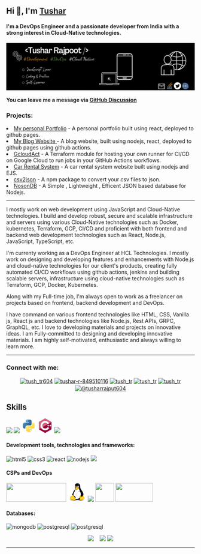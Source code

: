 <h2 align="left">Hi 👋, I'm <a href="https://tush-tr.github.io/">Tushar</a></h2>


<h4>I'm a DevOps Engineer and a passionate developer from India with a strong interest in Cloud-Native technologies.</h4>

<img src="/res/MicrosoftTeams-image%20(12).png" />

<b>You can leave me a message via <a href="https://github.com/tush-tr/tush-tr/discussions/categories/guest-book"> GitHub Discussion</a></b>

### Projects:
<li><a href="https://tush-tr.github.io/">My personal Portfolio</a> - A personal portfolio built using react, deployed to github pages.
<li><a href="https://tush-tr.github.io/blogs/">My Blog Website </a>- A blog website, built using nodejs, react, deployed to github pages using github actions.
<li><a href="https://github.com/tush-tr/gcloudact">GcloudAct</a> - A Terraform module for hosting your own runner for CI/CD on Google Cloud to run jobs in your GitHub Actions workflows.
<li><a href="https://github.com/tush-tr/car-rental-system">Car Rental System</a> - A car rental system website built using nodejs and EJS.
<li><a href="https://www.npmjs.com/package/@tush-tr/csv2json">csv2json</a> - A npm package to convert your csv files to json.
<li><a href="https://www.npmjs.com/package/@tush-tr/nosondb">NosonDB</a> - A Simple , Lightweight , Efficent JSON based database for Nodejs.

 
<hr>
<!-- Information -->
<p>
I mostly work on web development using JavaScript and Cloud-Native technologies. I build and develop robust, secure and scalable infrastructure and servers using various Cloud-Native technologies such as Docker, kubernetes, Terraform, GCP, CI/CD and proficient with both frontend and backend web development technologies such as React, Node.js, JavaScript, TypeScript, etc.</p>

<p>
 I'm currenty working as a DevOps Engineer at HCL Technologies. I mostly work on designing and developing features and enhancements with Node.js and cloud-native technologies for our client's products,
creating fully automated CI/CD workflows using github actions, jenkins
and building scalable servers, infrastructure using cloud-native technologies such as Terraform, GCP, Docker, Kubernetes.
</p>

<p>
 Along with my Full-time job, I'm always open to work as a freelancer on projects based on frontend, backend development and DevOps.
</p>
 
<p>I have command on various frontend technologies like HTML, CSS, Vanilla js, React js and backend technologies like Node.js, Rest APIs, GRPC, GraphQL, etc. I love to developing materials and projects on innovative ideas. I am Fully-committed to designing and developing innovative materials. I am highly self-motivated, enthusiastic and always willing to learn more.</p>
<hr>

<h3 align="left">Connect with me:</h3>
<p align="center">
<a href="https://twitter.com/tush_tr604" target="blank"><img align="center" src="https://cdn.jsdelivr.net/npm/simple-icons@3.0.1/icons/twitter.svg" alt="tush_tr604" height="30" width="40" /></a>
<a href="https://linkedin.com/in/tushar-r-849510116" target="blank"><img align="center" src="https://cdn.jsdelivr.net/npm/simple-icons@3.0.1/icons/linkedin.svg" alt="tushar-r-849510116" height="30" width="40" /></a>
<a href="https://instagram.com/tush_tr" target="blank"><img align="center" src="https://cdn.jsdelivr.net/npm/simple-icons@3.0.1/icons/instagram.svg" alt="tush_tr" height="30" width="40" /></a>
<a href="https://www.hackerrank.com/tush_tr" target="blank"><img align="center" src="https://cdn.jsdelivr.net/npm/simple-icons@3.0.1/icons/hackerrank.svg" alt="tush_tr" height="30" width="40" /></a>
<a href="https://www.leetcode.com/tush_tr" target="blank"><img align="center" src="https://cdn.jsdelivr.net/npm/simple-icons@3.0.1/icons/leetcode.svg" alt="tush_tr" height="30" width="40" /></a>
<a href="https://www.hackerearth.com/@tusharrajput604" target="blank"><img align="center" src="https://cdn.jsdelivr.net/npm/simple-icons@3.0.1/icons/hackerearth.svg" alt="@tusharrajput604" height="30" width="40" /></a>
</p>

<h2>Skills</h2>
<p float="left">
<img src="https://github.com/tush-tr/tush-tr/blob/master/res/js.gif" height="50">
<img src="https://raw.githubusercontent.com/itsksaurabh/itsksaurabh/master/assets/golang.gif"  height="50" />
<img src="https://raw.githubusercontent.com/devicons/devicon/master/icons/python/python-original.svg" height="40"/>
<img src="https://raw.githubusercontent.com/devicons/devicon/master/icons/cplusplus/cplusplus-original.svg" alt="cplusplus"height="40"/> 
<a href="https://docs.gitlab.com/ee/ci/" target="_blank" >
    <img src="https://raw.githubusercontent.com/itsksaurabh/itsksaurabh/master/assets/cicd.gif"  height="45" />
</a>
</p>
<!-- ___________________________________________________________________________ -->
<h4>Development tools, technologies and frameworks:</h4>
<p>
<img src="https://github.com/tush-tr/tush-tr/blob/master/res/html.gif" alt="html5" width="40" height="50"/> 
<img src="https://github.com/tush-tr/tush-tr/blob/master/res/css.gif" alt="css3" width="40" height="50"/>
<img src="https://github.com/tush-tr/tush-tr/blob/master/res/react.gif" alt="react" width="40" height="50"/>
<img src="https://github.com/tush-tr/tush-tr/blob/master/res/node.gif" alt="nodejs" width="40" height="50"/>
<img src="https://raw.githubusercontent.com/itsksaurabh/itsksaurabh/master/assets/grpc.gif"  height="50" />
</p>
<!-- ______________________________________________________________________ -->
<h4>CSPs and DevOps</h4>
<p>
<img src="https://cdn.worldvectorlogo.com/logos/google-cloud-3.svg" width="160" height="50" />
<img src="https://raw.githubusercontent.com/devicons/devicon/master/icons/linux/linux-original.svg" alt="linux" width="50" height="50"/>
<img src="https://github.com/tush-tr/tush-tr/blob/master/res/docker.gif" height="50" >
<img src="https://github.com/tush-tr/tush-tr/blob/master/res/k8s.gif" width="50" height="50" >
   <a href="https://www.terraform.io/" target="_blank" >
    <img src="https://raw.githubusercontent.com/itsksaurabh/itsksaurabh/master/assets/terraform.gif" width="100" height="50" />
  </a>
</p>
<h4>Databases:</h4>
<p>
<img src="https://github.com/tush-tr/tush-tr/blob/master/res/mongo.gif" alt="mongodb" width="30" height="40"/>
<img src="https://github.com/tush-tr/tush-tr/blob/master/res/postgresql.gif" alt="postgresql" width="30" height="40"/> 
<img src="https://media0.giphy.com/media/SzYP8lnr7cWAyhXRln/giphy.gif?cid=790b76110ce830b5e7fc8d50f14b3391c36af5ba330946dd&rid=giphy.gif&ct=s" alt="postgresql" width="30" height="40"/> 
</p>

<p align="center">
  <img width="44%" src="https://github-readme-stats.vercel.app/api?username=tush-tr&theme=react&cache_seconds=30&hide_border=truek"/>&nbsp;&nbsp;&nbsp;
  <img width="44%" src="https://github-readme-streak-stats.herokuapp.com/?user=tush-tr&theme=react&cache_seconds=30&hide_border=true"/>
 <img src="https://github-profile-summary-cards.vercel.app/api/cards/profile-details?username=tush-tr&theme=dracula"/>
</p>

<hr>
